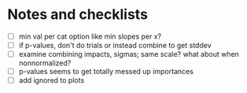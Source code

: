 # Notes and checklists

- [ ] min val per cat option like min slopes per x?
- [ ] if p-values, don't do trials or instead combine to get stddev
- [ ] examine combining impacts, sigmas; same scale? what about when nonnormalized?
- [ ] p-values seems to get totally messed up importances
- [ ] add ignored to plots